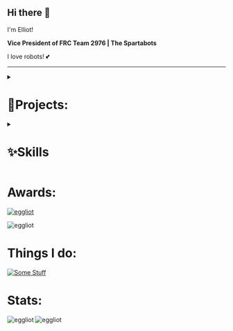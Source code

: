 ## Hi there 👋

I'm Elliot!

**Vice President of FRC Team 2976 | The Spartabots**

I love robots! 💕



---
<details>
 <summary>
  <h1>🔻Projects:</h1>
 </summary>

</details>



<details>
 <summary>
  <h1>✨Skills</h1>
 </summary>


> Comfortability 🟩🟨🟧


</details>


# Awards:
<p align="left"> <a href="https://github.com/eggliot"><img src="https://github-profile-trophy.vercel.app/?username=eggliot&theme=discord" alt="eggliot" /></a> </p>
<p align="left"> <img src="https://komarev.com/ghpvc/?username=eggliot&color=blueviolet" alt="eggliot" /> </p>

 
# Things I do:

[![Some Stuff](https://skillicons.dev/icons?i=ai,arduino,arch,bash,blender,git,github,idea,java,linux,npm,ps,py,react,ubuntu,vscode&theme=dark)](https://github.com/eggliot)

# Stats:
<p><img align="left" src="https://github-readme-stats.vercel.app/api?username=eggliot&show_icons=true&locale=en&theme=dark" alt="eggliot" /></p>
<p><img align="left" src="https://github-readme-streak-stats.herokuapp.com/?user=eggliot&theme=dark" alt="eggliot" /></p>
